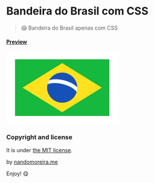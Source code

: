 # Bandeira do Brasil com CSS

> :scream: Bandeira do Brasil apenas com CSS


#### [Preview](https://github.nandomoreira.me/bandeira-do-brasil)

![Bandeira do Brasil com CSS](/screenshot.png)

### Copyright and license

It is under [the MIT license](/LICENSE).

by [nandomoreira.me](https://nandomoreira.me)

Enjoy! :yum:
